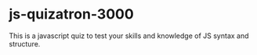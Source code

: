 # js-quizatron-3000
This is a javascript quiz to test your skills and knowledge of JS syntax and structure.
